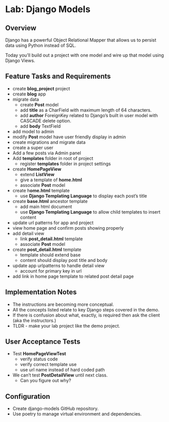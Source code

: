 # Lab: Django Models



## Overview

Django has a powerful Object Relational Mapper that allows us to persist data using Python instead of SQL.

Today you’ll build out a project with one model and wire up that model using Django Views.

## Feature Tasks and Requirements

- create **blog_project** project
- create **blog** app
- migrate data
  - create **Post** model
  - add **title** as a CharField with maximum length of 64 characters.
  - add **author** ForeignKey related to Django’s built in user model with CASCADE delete option.
  - add **body** TextField
- add model to admin
- modify **Post** model have user friendly display in admin
- create migrations and migrate data
- create a super user
- Add a few posts via Admin panel
- Add **templates** folder in root of project
  - register **templates** folder in project settings
- create **HomePageView**
  - extend **ListView**
  - give a template of **home.html**
  - associate **Post** model
- create h**ome.html** template
  - use **Django Templating Language** to display each post’s title
- create **base.html** ancestor template
  - add main html document
  - use **Django Templating Language** to allow child templates to insert content
- update url patterns for app and project
- view home page and confirm posts showing properly
- add detail view
  - link **post_detail.html** template
  - associate **Post** model
- create **post_detail.html** template
  - template should extend base
  - content should display post title and body
- update app urlpatterns to handle detail view
  - account for primary key in url
- add link in home page template to related post detail page

## Implementation Notes

- The instructions are becoming more conceptual.
- All the concepts listed relate to key Django steps covered in the demo.
- If there is confusion about what, exactly, is required then ask the client (aka the instructors.)
- TLDR - make your lab project like the demo project.

## User Acceptance Tests

- Test **HomePageViewTest**
  - verify status code
  - verify correct template use
  - use url name instead of hard coded path
- We can’t test **PostDetailView** until next class.
  - Can you figure out why?

## Configuration

- Create django-models GitHub repository.
- Use poetry to manage virtual environment and dependencies.
